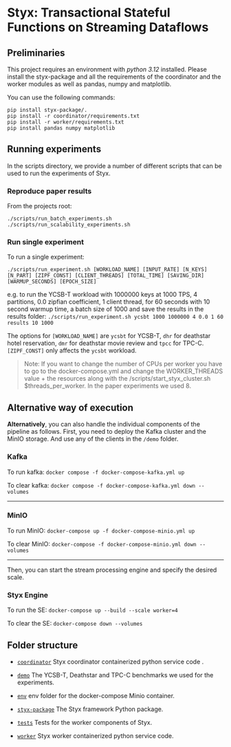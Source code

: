 # Styx: Transactional Stateful Functions on Streaming Dataflows

## Preliminaries

This project requires an environment with *python 3.12* installed. 
Please install the styx-package and all the requirements of the coordinator
and the worker modules as well as pandas, numpy and matplotlib. 

You can use the following commands:

```
pip install styx-package/.  
pip install -r coordinator/requirements.txt
pip install -r worker/requirements.txt
pip install pandas numpy matplotlib
```

## Running experiments

In the scripts directory, we provide a number of different scripts that can be used to run the experiments of Styx.

### Reproduce paper results

From the projects root:
```
./scripts/run_batch_experiments.sh
./scripts/run_scalability_experiments.sh
```

### Run single experiment

To run a single experiment:

```
./scripts/run_experiment.sh [WORKLOAD_NAME] [INPUT_RATE] [N_KEYS] [N_PART] [ZIPF_CONST] [CLIENT_THREADS] [TOTAL_TIME] [SAVING_DIR] [WARMUP_SECONDS] [EPOCH_SIZE]
```

e.g. to run the YCSB-T workload with 1000000 keys at 1000 TPS, 4 partitions, 
0.0 zipfian coefficient, 1 client thread, for 60 seconds with 10 second warmup time,
a batch size of 1000 and save the results in the results folder: `./scripts/run_experiment.sh ycsbt 1000 1000000 4 0.0 1 60 results 10 1000`

The options for `[WORKLOAD_NAME]` are `ycsbt` for YCSB-T, `dhr` for deathstar hotel reservation,
`dmr` for deathstar movie review and `tpcc` for  TPC-C. `[ZIPF_CONST]` only affects the `ycsbt` workload.


> Note: If you want to change the number of CPUs per worker you have to go to the docker-compose.yml and change the WORKER_THREADS
> value + the resources along with the /scripts/start_styx_cluster.sh $threads_per_worker. In the paper experiments we used 8.

## Alternative way of execution

**Alternatively**, you can also handle the individual components of the pipeline as follows. First, you need to deploy 
the Kafka cluster and the MinIO storage. And use any of the clients in the `/demo` folder.

### Kafka

To run kafka: `docker compose -f docker-compose-kafka.yml up`

To clear kafka: `docker compose -f docker-compose-kafka.yml down --volumes`

---

### MinIO

To run MinIO: `docker-compose up -f docker-compose-minio.yml up`

To clear MinIO: `docker-compose -f docker-compose-minio.yml down --volumes`

---
  
Then, you can start the stream processing engine and specify the desired scale.

### Styx Engine

To run the SE: `docker-compose up --build --scale worker=4`

To clear the SE: `docker-compose down --volumes`


## Folder structure

*   [`coordinator`](https://github.com/delftdata/styx/tree/main/coordinator) 
    Styx coordinator containerized python service code .

*   [`demo`](https://github.com/delftdata/styx/tree/main/benchmark) 
    The YCSB-T, Deathstar and TPC-C benchmarks we used for the experiments.

*   [`env`](https://github.com/delftdata/styx/tree/main/env-example)
    env folder for the docker-compose Minio container.

*   [`styx-package`](https://github.com/delftdata/styx/tree/main/styx-package)
    The Styx framework Python package.

*   [`tests`](https://github.com/delftdata/styx/tree/main/tests)
    Tests for the worker components of Styx.

*   [`worker`](https://github.com/delftdata/styx/tree/main/styx-package)
    Styx worker containerized python service code.
